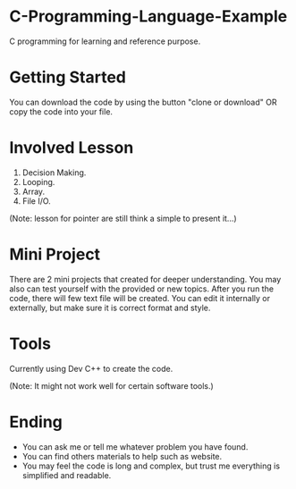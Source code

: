 # C-Programming-Language-Example
C programming for learning and reference purpose.

# Getting Started
You can download the code by using the button "clone or download" OR copy the code into your file.

# Involved Lesson
1. Decision Making.
2. Looping.
3. Array.
4. File I/O.

(Note: lesson for pointer are still think a simple to present it...)

# Mini Project
There are 2 mini projects that created for deeper understanding. You may also can test yourself with the provided or new topics. After you run the code, there will few text file will be created. You can edit it internally or externally, but make sure it is correct format and style. 

# Tools
Currently using Dev C++ to create the code. 

(Note: It might not work well for certain software tools.)

# Ending
- You can ask me or tell me whatever problem you have found. 
- You can find others materials to help such as website.
- You may feel the code is long and complex, but trust me everything is simplified and readable. 
